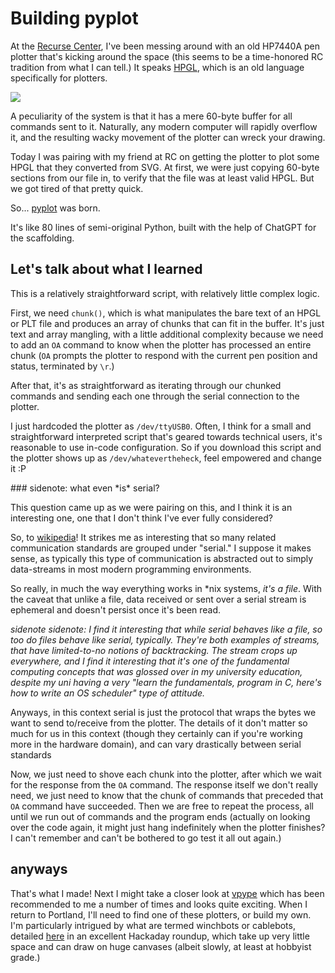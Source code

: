 # Building pyplot

At the [Recurse Center](https://www.recurse.com/), I've been messing around with an old HP7440A pen plotter that's kicking around the space (this seems to be a time-honored RC tradition from what I can tell.) It speaks [HPGL](https://en.wikipedia.org/wiki/HP-GL), which is an old language specifically for plotters.

![](/assets/photos/project-pics/plotter-Oct2023.jpg)

A peculiarity of the system is that it has a mere 60-byte buffer for all commands sent to it. Naturally, any modern computer will rapidly overflow it, and the resulting wacky movement of the plotter can wreck your drawing.

Today I was pairing with my friend at RC on getting the plotter to plot some HPGL that they converted from SVG. At first, we were just copying 60-byte sections from our file in, to verify that the file was at least valid HPGL. But we got tired of that pretty quick.

So... [pyplot](https://github.com/hendersonreed/pyplot) was born.

It's like 80 lines of semi-original Python, built with the help of ChatGPT for the scaffolding.

## Let's talk about what I learned

This is a relatively straightforward script, with relatively little complex logic.

First, we need `chunk()`, which is what manipulates the bare text of an HPGL or PLT file and produces an array of chunks that can fit in the buffer. It's just text and array mangling, with a little additional complexity because we need to add an `OA` command to know when the plotter has processed an entire chunk (`OA` prompts the plotter to respond with the current pen position and status, terminated by `\r`.)

After that, it's as straightforward as iterating through our chunked commands and sending each one through the serial connection to the plotter.

I just hardcoded the plotter as `/dev/ttyUSB0`. Often, I think for a small and straightforward interpreted script that's geared towards technical users, it's reasonable to use in-code configuration. So if you download this script and the plotter shows up as `/dev/whatevertheheck`, feel empowered and change it :P

<div class=sidenote>
### sidenote: what even *is* serial?

This question came up as we were pairing on this, and I think it is an interesting one, one that I don't think I've ever fully considered?

So, to [wikipedia](https://en.wikipedia.org/wiki/Serial_port)! It strikes me as interesting that so many related communication standards are grouped under "serial." I suppose it makes sense, as typically this type of communication is abstracted out to simply data-streams in most modern programming environments.

So really, in much the way everything works in \*nix systems, *it's a file*. With the caveat that unlike a file, data received or sent over a serial stream is ephemeral and doesn't persist once it's been read.

*sidenote sidenote: I find it interesting that while serial behaves like a file, so too do files behave like serial, *typically*. They're both examples of streams, that have limited-to-no notions of backtracking. The stream crops up everywhere, and I find it interesting that it's one of the fundamental computing concepts that was glossed over in my university education, despite my uni having a very "learn the fundamentals, program in C, here's how to write an OS scheduler" type of attitude.*

Anyways, in this context serial is just the protocol that wraps the bytes we want to send to/receive from the plotter. The details of it don't matter so much for us in this context (though they certainly can if you're working more in the hardware domain), and can vary drastically between serial standards
</div>

Now, we just need to shove each chunk into the plotter, after which we wait for the response from the `OA` command. The response itself we don't really need, we just need to know that the chunk of commands that preceded that `OA` command have succeeded. Then we are free to repeat the process, all until we run out of commands and the program ends (actually on looking over the code again, it might just hang indefinitely when the plotter finishes? I can't remember and can't be bothered to go test it all out again.)

## anyways

That's what I made! Next I might take a closer look at [vpype](https://github.com/abey79/vpype/) which has been recommended to me a number of times and looks quite exciting. When I return to Portland, I'll need to find one of these plotters, or build my own. I'm particularly intrigued by what are termed winchbots or cablebots, detailed [here](https://hackaday.com/2017/10/20/cable-bots-arise-domination-of-the-universe-is-at-hand/) in an excellent Hackaday roundup, which take up very little space and can draw on huge canvases (albeit slowly, at least at hobbyist grade.)

